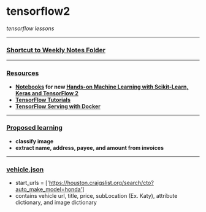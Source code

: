 # tensorflow2
*tensorflow lessons*
***


### **[Shortcut to Weekly Notes Folder](https://github.com/jkmackie/tensorflow2/tree/master/notes)**

***
### <ins>Resources</ins>
* **[Notebooks](https://github.com/ageron/handson-ml2) for new <ins>[Hands-on Machine Learning with Scikit-Learn, Keras and TensorFlow 2](https://www.amazon.com/dp/1492032646/ref=cm_sw_r_tw_dp_U_x_HWDQDb0DEX69X)</ins>**
* **[TensorFlow Tutorials](https://www.tensorflow.org/tutorials/)**
* **[TensorFlow Serving with Docker](https://www.tensorflow.org/tfx/serving/docker)**

***
### <ins>Proposed learning</ins>
* **classify image**
* **extract name, address, payee, and amount from invoices**

***
### <ins>vehicle.json</ins>
* start_urls = ['https://houston.craigslist.org/search/cto?auto_make_model=honda']
* contains vehicle url, title, price, subLocation (Ex. Katy), attribute dictionary, and image dictionary


